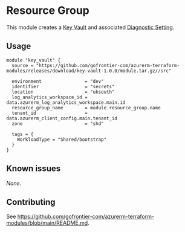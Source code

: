 # Resource Group

This module creates a [Key Vault](https://registry.terraform.io/providers/hashicorp/azurerm/latest/docs/resources/key_vault) and associated [Diagnostic Setting](https://registry.terraform.io/providers/hashicorp/azurerm/latest/docs/resources/monitor_diagnostic_setting).

## Usage

```hcl
module "key_vault" {
  source = "https://github.com/gofrontier-com/azurerm-terraform-modules/releases/download/key-vault-1.0.0/module.tar.gz//src"

  environment                = "dev"
  identifier                 = "secrets"
  location                   = "uksouth"
  log_analytics_workspace_id = data.azurerm_log_analytics_workspace.main.id
  resource_group_name        = module.resource_group.name
  tenant_id                  = data.azurerm_client_config.main.tenant_id
  zone                       = "shd"

  tags = {
    WorkloadType = "Shared/bootstrap"
  }
}
```

## Known issues

_None._

## Contributing

See <https://github.com/gofrontier-com/azurerm-terraform-modules/blob/main/README.md>.
